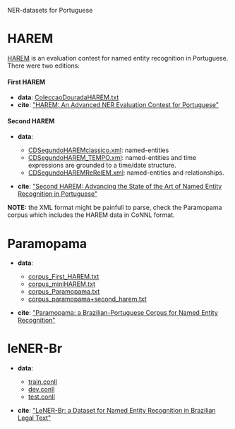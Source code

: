 NER-datasets for Portuguese


# HAREM


[HAREM](https://www.linguateca.pt/HAREM/) is an evaluation contest for named entity recognition in Portuguese. There were two editions:

#### First HAREM

- **data**: [ColeccaoDouradaHAREM.txt](ColeccaoDouradaHAREM.txt)
- **cite**: ["HAREM: An Advanced NER Evaluation Contest for Portuguese"](SantosSecoCardosoVilelaLREC2006.pdf)

#### Second HAREM

- **data**:

  -  [CDSegundoHAREMclassico.xml](CDSegundoHAREMclassico.xml): named-entities
  - [CDSegundoHAREM_TEMPO.xml](CDSegundoHAREM_TEMPO.xml): named-entities and time expressions are grounded to a time/date structure.
  - [CDSegundoHAREMReRelEM.xml](CDSegundoHAREMReRelEM.xml): named-entities and relationships.


- **cite**: ["Second HAREM: Advancing the State of the Art of Named Entity Recognition in Portuguese"](FreitasetalLREC2010.pdf)


**NOTE:** the XML format might be painfull to parse, check the Paramopama corpus which includes
the HAREM data in CoNNL format.


Paramopama
==========



- **data**:

  - [corpus_First_HAREM.txt](corpus_First_HAREM.txt)
  - [corpus_miniHAREM.txt](corpus_miniHAREM.txt)
  - [corpus_Paramopama.txt](corpus_Paramopama.txt)  
  - [corpus_paramopama+second_harem.txt](corpus_paramopama+second_harem.txt)


- **cite**: ["Paramopama: a Brazilian-Portuguese Corpus for Named Entity Recognition"](Paramopama.pdf)



leNER-Br
========

- **data**:
  - [train.conll](train.conll)
  - [dev.conll](dev.conll)  
  - [test.conll](test.conll)


- **cite**: ["LeNER-Br: a Dataset for Named Entity Recognition in Brazilian Legal Text"](luz_etal_propor2018.pdf)


